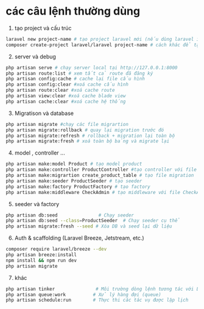 # các câu lệnh thường dùng 

1. tạo project và cấu trúc

```bash
laravel new project-name # tạo project laravel mới (nếu dùng laravel installer)
composer create-project laravel/laravel project-name # cách khác để tạo project
```

2. server và debug

```bash
php artisan serve # chạy server local tại http://127.0.0.1:8000
php artisan route:list # xem tất cả route đã đăng ký
php artisan config:cache # cache lại file cấu hình
php artisan config:clear #xoá cache cấu hình
php artisan route:clear #xoá cache route
php artisan view:clear #xoá cache blade view
php artisan cache:clear #xoá cache hệ thống
```

3. Migratison và database
```bash
php artisan migrate #chạy các file migrartion
php artisan migrate:rollback # quay lại migration trước đó
php artisan migrate:refresh # rollback + migration lại toàn bộ
php artisan migrate:fresh # xoá toàn bộ bảng và migrate lại

```
4. model , controller ...
```bash
php artisan make:model Product # tạo model product
php artisan make:controller ProductController #tạo controller với file ProductController.php
php artisan make:migrartion create_product_table # tạo file migration
php artisan make:seeder ProductSeeder # tạo seeder
php artisan make:factory ProductFactory # tạo factory
php artisan make:middleware CheckAdmin # tạo middleware với file CheckAdmin.php
```

5. seeder và factory
```bash
php artisan db:seed               # Chạy seeder
php artisan db:seed --class=ProductSeeder  # Chạy seeder cụ thể
php artisan migrate:fresh --seed # Xóa DB và seed lại dữ liệu
```

6. Auth & scaffolding (Laravel Breeze, Jetstream, etc.)

```bash
composer require laravel/breeze --dev
php artisan breeze:install
npm install && npm run dev
php artisan migrate
```
7. khác

```bash
php artisan tinker               # Môi trường dòng lệnh tương tác với Laravel
php artisan queue:work          # Xử lý hàng đợi (queue)
php artisan schedule:run        # Thực thi các tác vụ được lập lịch

```